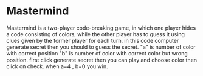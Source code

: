 # Mastermind
Mastermind is a two-player code-breaking game, in which one player hides a code consisting of colors, while the other player has to guess it using clues given by the former player for each turn. in this code computer generate secret then you should to guess the secret. "a" is number of color with correct position "b" is number of color with correct color but wrong position.
first click generate secret then you can play and choose color then click on check. 
when a=4 , b=0 you win.
